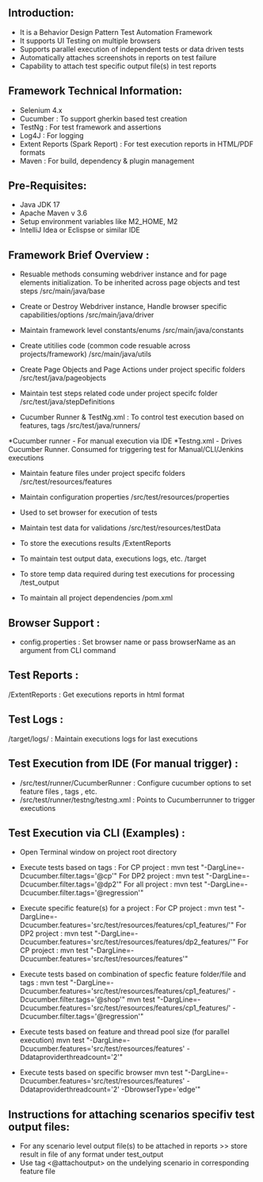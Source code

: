 Introduction:
-------------
- It is a Behavior Design Pattern Test Automation Framework
- It supports UI Testing on multiple browsers
- Supports parallel execution of independent tests or data driven tests
- Automatically attaches screenshots in reports on test failure
- Capability to attach test specific output file(s) in test reports


Framework Technical Information:
------------------------------
- Selenium 4.x
- Cucumber : To support gherkin based test creation
- TestNg : For test framework and assertions
- Log4J : For logging
- Extent Reports (Spark Report) : For test execution reports in HTML/PDF formats
- Maven : For build, dependency & plugin management


Pre-Requisites:
---------------
- Java JDK 17
- Apache Maven v 3.6
- Setup environment variables like M2_HOME, M2
- IntelliJ Idea or Eclispse or similar IDE


Framework Brief Overview :
--------------------------
- Resuable methods consuming webdriver instance and for page elements initialization. To be inherited across page objects and test steps
/src/main/java/base

- Create or Destroy Webdriver instance, Handle browser specific capabilities/options
/src/main/java/driver

- Maintain framework level constants/enums
/src/main/java/constants

- Create utitilies code (common code resuable across projects/framework)
/src/main/java/utils

- Create Page Objects and Page Actions under project specific folders
/src/test/java/pageobjects

- Maintain test steps related code under project specifc folder
/src/test/java/stepDefinitions

- Cucumber Runner & TestNg.xml : To control test execution based on features, tags
/src/test/java/runners/

*Cucumber runner - For manual execution via IDE
*Testng.xml - Drives Cucumber Runner. Consumed for triggering test for Manual/CLI/Jenkins executions

- Maintain feature files under project specifc folders
/src/test/resources/features

- Maintain configuration properties
/src/test/resources/properties
* Used to set browser for execution of tests

- Maintain test data for validations
/src/test/resources/testData

- To store the executions results
/ExtentReports

- To maintain test output data, executions logs, etc.
/target

- To store temp data required during test executions for processing
/test_output

- To maintain all project dependencies
/pom.xml


Browser Support :
----------------
- config.properties : Set browser name or pass browserName as an argument from CLI command


Test Reports :
--------------
/ExtentReports : Get executions reports in html format


Test Logs :
-----------
/target/logs/ : Maintain executions logs for last executions


Test Execution from IDE  (For manual trigger) :
-----------------------------------------------
- /src/test/runner/CucumberRunner : Configure cucumber options to set feature files , tags , etc.
- /src/test/runner/testng/testng.xml : Points to Cucumberrunner to trigger executions


Test Execution via CLI (Examples) :
-----------------------------------
- Open Terminal window on project root directory

- Execute tests based on tags :
For CP project  : mvn test "-DargLine=-Dcucumber.filter.tags='@cp'"
For DP2 project : mvn test "-DargLine=-Dcucumber.filter.tags='@dp2'"
For all project : mvn test "-DargLine=-Dcucumber.filter.tags='@regression'"

- Execute specific feature(s) for a project :
For CP project  : mvn test "-DargLine=-Dcucumber.features='src/test/resources/features/cp1_features/'"
For DP2 project  : mvn test "-DargLine=-Dcucumber.features='src/test/resources/features/dp2_features/'"
For CP project  : mvn test "-DargLine=-Dcucumber.features='src/test/resources/features'"

- Execute tests based on combination of specfic feature folder/file and tags :
 mvn test "-DargLine=-Dcucumber.features='src/test/resources/features/cp1_features/' -Dcucumber.filter.tags='@shop'"
 mvn test "-DargLine=-Dcucumber.features='src/test/resources/features/cp1_features/' -Dcucumber.filter.tags='@regression'"

- Execute tests based on feature and thread pool size (for parallel execution)
mvn test "-DargLine=-Dcucumber.features='src/test/resources/features' -Ddataproviderthreadcount='2'"

- Execute tests based on specific browser
 mvn test "-DargLine=-Dcucumber.features='src/test/resources/features' -Ddataproviderthreadcount='2' -DbrowserType='edge'"
 
 
 Instructions for attaching scenarios specifiv test output files:
 -----------------------------------------------------------------
 - For any scenario level output file(s) to be attached in reports >> store result in file of any format under test_output
 - Use tag <@attachoutput> on the undelying scenario in corresponding feature file
